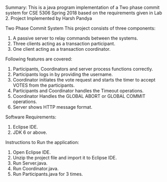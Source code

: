 Summary:
This is a java program implementation of a Two phase commit system for CSE 5306 Spring 2018 based on the requirements given in Lab 2.
Project Implemented by Harsh Pandya 


Two Phase Commit System
This project consists of three components:
1.	A passive server to relay commands between the systems.
2.	Three clients acting as a transaction participant.
3.	One client acting as a transaction coordinator.

Following features are covered:
1.	Participants, Coordinators and  server process functions correctly.
2.	Participants logs in by providing the username.
3.	Coordinator initiates the vote request and starts the timer to accept VOTES from the participants.
4.	Participants and Coordinator handles the Timeout operations.
5.	Coordinator Handles the GLOBAL ABORT or GLOBAL COMMIT operations.
6.	Server shows HTTP message format.


Software Requirements:
1.	Eclipse IDE.
2.	JDK 6 or above.


Instructions to Run the application:
1.	Open Eclipse IDE.
2.	Unzip the project file and import it to Eclipse IDE. 
3.	Run Server.java.
4.	Run Coordinator.java. 
5.	Run Participants.java for 3 times.
